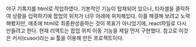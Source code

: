 야구 기록지를 html로 작업하였다. 기본적인 기능이 탑재되어 있으나, 타자셀을 클릭하여 상황을 입력하기에 팝업의 위치가 너무 아래에 위치해있다. 이를 해결해 보려고 노력해봤지만, 애초에 html로 최종완성을하는 것이 목표가 아니었기에,
react파일로 다시 만들려고 한다. 현재 리액트는 팝업 위치 이동 기능을 제일 먼저 구현했다. 
참고로 이것은 커서(cusor)라는 ai 툴을 이용해 만든 프로젝트이다.
